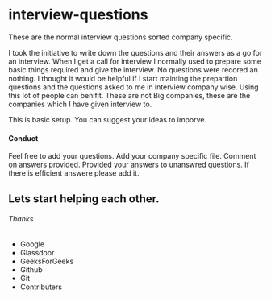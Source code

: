 # interview-questions
These are the normal interview questions sorted company specific.

I took the initiative to write down the questions and their answers as a go for an interview. When I get a call for interview I normally used to prepare some basic things required and give the interview. No questions were recored an nothing. I thought it would be helpful if I start mainting the prepartion questions and the questions asked to me in interview company wise. Using this lot of people can benifit. These are not Big companies, these are the companies which I have given interview to. 

This is basic setup. You can suggest your ideas to imporve.



#### Conduct
Feel free to add your questions. Add your company specific file. 
Comment on answers provided. 
Provided your answers to unanswred questions.
If there is efficient answere please add it.

## Lets start helping each other.




###### Thanks 
  - Google
  - Glassdoor
  - GeeksForGeeks
  - Github
  - Git
  - Contributers
